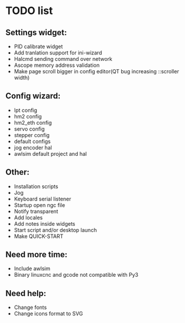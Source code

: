 # TODO list

## Settings widget:

* PID calibrate widget
* Add tranlation support for ini-wizard
* Halcmd sending command over network
* Ascope memory address validation
* Make page scroll bigger in config editor(QT bug increasing ::scroller width)
    
## Config wizard:

* lpt config
* hm2 config
* hm2_eth config
* servo config
* stepper config
* default configs
* jog encoder hal
* awlsim default project and hal

## Other:

* Installation scripts
* Jog
* Keyboard serial listener
* Startup open ngc file
* Notify transparent
* Add locales
* Add notes inside widgets    
* Start script and/or desktop launch
* Make QUICK-START

## Need more time:

* Include awlsim
* Binary linuxcnc and gcode not compatible with Py3

## Need help:

* Change fonts
* Change icons format to SVG